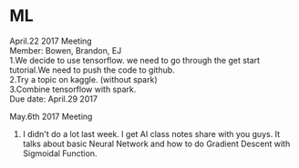 # ML
April.22 2017 Meeting  
Member: Bowen, Brandon, EJ  
1.We decide to use tensorflow. we need to go through the get start tutorial.We need to push the code to github.  
2.Try a topic on kaggle. (without spark)  
3.Combine tensorflow with spark.  
Due date: April.29 2017

May.6th 2017 Meeting
1. I didn't do a lot last week. I get AI class notes share with you guys. It talks about basic Neural Network and how to do Gradient Descent with Sigmoidal Function.
